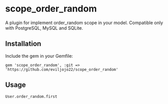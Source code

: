 scope_order_random
======================

A plugin for implement order_random scope in your model.
Compatible only with PostgreSQL, MySQL and SQLite.

Installation
------------

Include the gem in your Gemfile:

    gem 'scope_order_random', :git => 'https://github.com/eviljojo22/scope_order_random'


Usage
-----

	User.order_random.first
